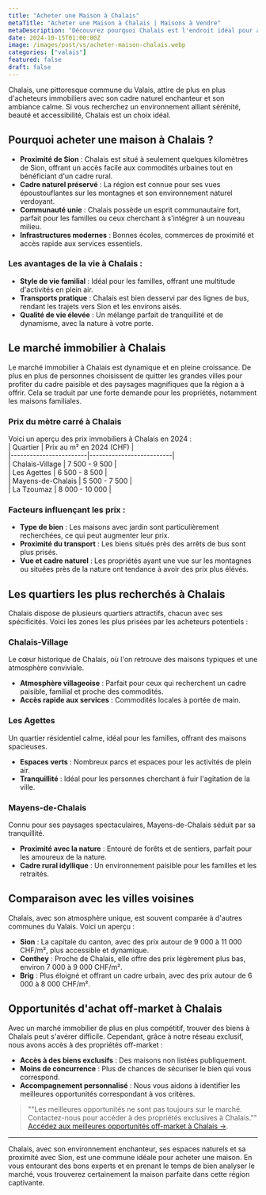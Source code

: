 ```yaml
---  
title: "Acheter une Maison à Chalais"  
metaTitle: "Acheter une Maison à Chalais | Maisons à Vendre"  
metaDescription: "Découvrez pourquoi Chalais est l'endroit idéal pour acheter une maison. Explorez le marché immobilier local, les quartiers recherchés et nos conseils pour réussir votre achat."  
date: 2024-10-15T01:00:00Z  
image: /images/post/vs/acheter-maison-chalais.webp  
categories: ["valais"]  
featured: false  
draft: false  
---  
```


Chalais, une pittoresque commune du Valais, attire de plus en plus d'acheteurs immobiliers avec son cadre naturel enchanteur et son ambiance calme. Si vous recherchez un environnement alliant sérénité, beauté et accessibilité, Chalais est un choix idéal.

## Pourquoi acheter une maison à Chalais ?  
- **Proximité de Sion** : Chalais est situé à seulement quelques kilomètres de Sion, offrant un accès facile aux commodités urbaines tout en bénéficiant d'un cadre rural.  
- **Cadre naturel préservé** : La région est connue pour ses vues époustouflantes sur les montagnes et son environnement naturel verdoyant.  
- **Communauté unie** : Chalais possède un esprit communautaire fort, parfait pour les familles ou ceux cherchant à s'intégrer à un nouveau milieu.  
- **Infrastructures modernes** : Bonnes écoles, commerces de proximité et accès rapide aux services essentiels.  

### Les avantages de la vie à Chalais :  
- **Style de vie familial** : Idéal pour les familles, offrant une multitude d'activités en plein air.  
- **Transports pratique** : Chalais est bien desservi par des lignes de bus, rendant les trajets vers Sion et les environs aisés.  
- **Qualité de vie élevée** : Un mélange parfait de tranquillité et de dynamisme, avec la nature à votre porte.  

## Le marché immobilier à Chalais  
Le marché immobilier à Chalais est dynamique et en pleine croissance. De plus en plus de personnes choisissent de quitter les grandes villes pour profiter du cadre paisible et des paysages magnifiques que la région a à offrir. Cela se traduit par une forte demande pour les propriétés, notamment les maisons familiales.

### Prix du mètre carré à Chalais  
Voici un aperçu des prix immobiliers à Chalais en 2024 :  
| Quartier                | Prix au m² en 2024 (CHF) |  
|------------------------|--------------------------|  
| Chalais-Village        | 7 500 - 9 500           |  
| Les Agettes            | 6 500 - 8 500           |  
| Mayens-de-Chalais      | 5 500 - 7 500           |  
| La Tzoumaz             | 8 000 - 10 000          |  

### Facteurs influençant les prix :  
- **Type de bien** : Les maisons avec jardin sont particulièrement recherchées, ce qui peut augmenter leur prix.  
- **Proximité du transport** : Les biens situés près des arrêts de bus sont plus prisés.  
- **Vue et cadre naturel** : Les propriétés ayant une vue sur les montagnes ou situées près de la nature ont tendance à avoir des prix plus élévés.  

## Les quartiers les plus recherchés à Chalais  
Chalais dispose de plusieurs quartiers attractifs, chacun avec ses spécificités. Voici les zones les plus prisées par les acheteurs potentiels :  

### Chalais-Village  
Le cœur historique de Chalais, où l'on retrouve des maisons typiques et une atmosphère conviviale.  
- **Atmosphère villageoise** : Parfait pour ceux qui recherchent un cadre paisible, familial et proche des commodités.  
- **Accès rapide aux services** : Commodités locales à portée de main.  

### Les Agettes  
Un quartier résidentiel calme, idéal pour les familles, offrant des maisons spacieuses.  
- **Espaces verts** : Nombreux parcs et espaces pour les activités de plein air.  
- **Tranquillité** : Idéal pour les personnes cherchant à fuir l'agitation de la ville.  

### Mayens-de-Chalais  
Connu pour ses paysages spectaculaires, Mayens-de-Chalais séduit par sa tranquillité.  
- **Proximité avec la nature** : Entouré de forêts et de sentiers, parfait pour les amoureux de la nature.  
- **Cadre rural idyllique** : Un environnement paisible pour les familles et les retraités.  

## Comparaison avec les villes voisines  
Chalais, avec son atmosphère unique, est souvent comparée à d'autres communes du Valais. Voici un aperçu :  
- **Sion** : La capitale du canton, avec des prix autour de 9 000 à 11 000 CHF/m², plus accessible et dynamique.  
- **Conthey** : Proche de Chalais, elle offre des prix légèrement plus bas, environ 7 000 à 9 000 CHF/m².  
- **Brig** : Plus éloigné et offrant un cadre urbain, avec des prix autour de 6 000 à 8 000 CHF/m².  

## Opportunités d'achat off-market à Chalais  
Avec un marché immobilier de plus en plus compétitif, trouver des biens à Chalais peut s'avérer difficile. Cependant, grâce à notre réseau exclusif, nous avons accès à des propriétés off-market :  
- **Accès à des biens exclusifs** : Des maisons non listées publiquement.  
- **Moins de concurrence** : Plus de chances de sécuriser le bien qui vous correspond.  
- **Accompagnement personnalisé** : Nous vous aidons à identifier les meilleures opportunités correspondant à vos critères.  

> ""Les meilleures opportunités ne sont pas toujours sur le marché. Contactez-nous pour accéder à des propriétés exclusives à Chalais.""  
[Accédez aux meilleures opportunités off-market à Chalais ->](/contact).

---

Chalais, avec son environnement enchanteur, ses espaces naturels et sa proximité avec Sion, est une commune idéale pour acheter une maison. En vous entourant des bons experts et en prenant le temps de bien analyser le marché, vous trouverez certainement la maison parfaite dans cette région captivante.